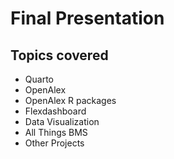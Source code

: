 
<!-- README.md is generated from README.Rmd. Please edit that file -->

# Final Presentation

## Topics covered

-   Quarto
-   OpenAlex
-   OpenAlex R packages
-   Flexdashboard
-   Data Visualization
-   All Things BMS
-   Other Projects
